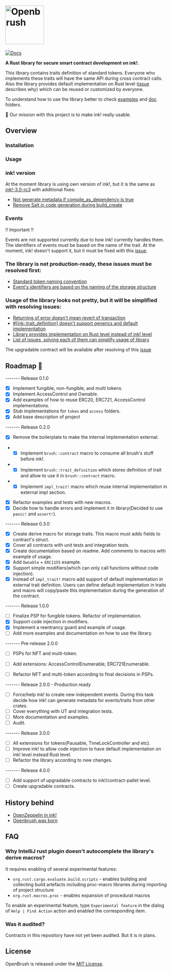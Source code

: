 # <img src="https://user-images.githubusercontent.com/18346821/126191912-2b5932c6-3d64-4fd0-a74b-326df11e1d07.png" alt="Openbrush" height="120px">

[![Docs](https://img.shields.io/badge/docs-%F0%9F%93%84-blue)](doc)

**A Rust library for secure smart contract development on ink!.** 

This library contains traits definition of standard tokens. 
Everyone who implements these traits will have the same API during cross contract calls.
Also the library provides default implementation on Rust level
([issue](https://github.com/Supercolony-net/openbrush-contracts/issues/5) describes why) 
which can be reused or customized by everyone.

To understand how to use the library better to check [examples](examples) and [doc](doc) folders.

🚀 Our mission with this project is to make ink! really usable.


## Overview

### Installation

### Usage 


### ink! version
At the moment library is using own version of ink!, but it is the same as [ink!-3.0-rc3](https://github.com/paritytech/ink/releases/tag/v3.0.0-rc3)
with additional fixes:
- [Not generate metadata if compile_as_dependency is true](https://github.com/paritytech/ink/pull/811)
- [Remove Salt in code generation during build_create](https://github.com/paritytech/ink/pull/842)

### Events 
‼️ Important ‼️

Events are not supported currently due to how ink! currently handles them.  
The identifiers of events must be based on the name of the trait. At the moment, ink! doesn't support it,
but it must be fixed with this [issue](https://github.com/paritytech/ink/issues/809). 

### The library is not production-ready, these issues must be resolved first:
* [Standard token naming convention](https://github.com/Supercolony-net/openbrush-contracts/issues/1)
* [Event's identifiers are based on the naming of the storage structure](https://github.com/Supercolony-net/openbrush-contracts/issues/2)

### Usage of the library looks not pretty, but it will be simplified with resolving issues:
* [Returning of error doesn't mean revert of transaction](https://github.com/Supercolony-net/openbrush-contracts/issues/3)
* [#[ink::trait_definition] doesn't support generics and default implementation](https://github.com/Supercolony-net/openbrush-contracts/issues/4)
* [Library provides implementation on Rust level instead of ink! level](https://github.com/Supercolony-net/openbrush-contracts/issues/5)
* [List of issues, solving each of them can simplify usage of library](https://github.com/Supercolony-net/openbrush-contracts/issues/8)

The upgradable contract will be available after resolving of this [issue](https://github.com/Supercolony-net/openbrush-contracts/issues/7)

## Roadmap 🚗
------- Release 0.1.0
- [x] Implement fungible, non-fungible, and multi tokens.
- [x] Implement AccessControl and Ownable.
- [x] Add examples of how to reuse ERC20, ERC721, AccessControl implementations.
- [x] Stub implementations for `token` and `access` folders.
- [x] Add base description of project

------- Release 0.2.0
- [x] Remove the boilerplate to make the internal implementation external.
- - [x] Implement `brush::contract` macro to consume all brush's stuff before ink!.
- - [x] Implement `brush::trait_definition` which stores definition of trait and allow to use it in `brush::contract` macro.
- - [x] Implement `impl_trait!` macro which reuse internal implementation in external impl section.
- [x] Refactor examples and tests with new macros.
- [x] Decide how to handle errors and implement it in library(Decided to use `panic!` and `assert!`).

------- Release 0.3.0
- [x] Create derive macro for storage traits. This macro must adds fields to contract's struct.
- [x] Cover all contracts with unit tests and integration tests.
- [x] Create documentation based on readme. Add comments to macros with example of usage.
- [x] Add `Ownable` + `ERC1155` example.
- [x] Support simple modifiers(which can only call functions without code injection).
- [x] Instead of `impl_trait!` macro add support of default implementation in external trait definition. 
  Users can define default implementation in traits and macro will copy/paste this implementation during the generation of the contract.

------- Release 1.0.0  
- [ ] Finalize PSP for fungible tokens. Refactor of implementation.  
- [x] Support code injection in modifiers. 
- [x] Implement a reentrancy guard and example of usage.  
- [ ] Add more examples and documentation on how to use the library.

------- Pre-release 2.0.0
- [ ] PSPs for NFT and multi-token.
- [ ] Add extensions: AccessControlEnumerable, ERC721Enumerable.
- [ ] Refactor NFT and multi-token according to final decisions in PSPs.


------- Release 2.0.0 - Production ready
- [ ] Force/help ink! to create new independent events. During this task decide how ink! can generate metadata for events/traits from other crates.
- [ ] Cover everything with UT and integration tests.
- [ ] More documentation and examples.
- [ ] Audit.

------- Release 3.0.0
- [ ] All extensions for tokens(Pausable, TimeLockController and etc).
- [ ] Improve ink! to allow code injection to have default implementation on ink! level instead Rust level.
- [ ] Refactor the library according to new changes.

------- Release 4.0.0
- [ ] Add support of upgradable contracts to ink!/contract-pallet level.
- [ ] Create upgradable contracts.

## History behind
- [OpenZeppelin in ink!](https://medium.com/supercolony/ink-has-most-of-the-features-required-for-usage-however-the-usability-of-ink-is-low-95f4bc974e22)
- [Openbrush was born](https://supercolony.medium.com/openbrush-an-early-alpha-of-our-openzeppelin-library-for-ink-a0c3f4f9432)

## FAQ

### Why IntelliJ rust plugin doesn't autocomplete the library's derive macros?
It requires enabling of several experimental features:
* `org.rust.cargo.evaluate.build.scripts` - enables building and collecting build artefacts including proc-macro libraries during importing of project structure
* `org.rust.macros.proc` - enables expansion of procedural macros

To enable an experimental feature, type `Experimental feature` in the dialog of `Help | Find Action` action and enabled the corresponding item.

### Was it audited?
Contracts in this repository have not yet been audited. But it is in plans.

## License

OpenBrush is released under the [MIT License](LICENSE).
